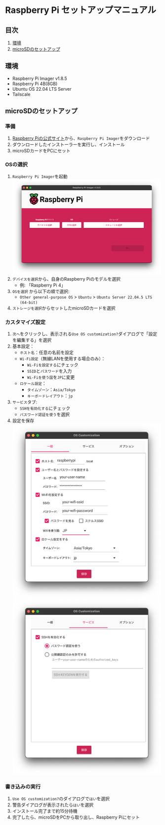 # Raspberry Pi セットアップマニュアル

## 目次
1. [環境](#環境)
2. [microSDのセットアップ](#microsdのセットアップ)

## 環境
- Raspberry Pi Imager v1.8.5
- Raspberry Pi 4B(8GB)
- Ubuntu OS 22.04 LTS Server
- Tailscale

## microSDのセットアップ

### 準備
1. [Raspberry Piの公式サイト](https://www.raspberrypi.com/software/)から、`Raspberry Pi Imager`をダウンロード
2. ダウンロードしたインストーラーを実行し、インストール
3. microSDカードをPCにセット

### OSの選択
1. `Raspberry Pi Imager`を起動
![起動時の画面](https://github.com/ncodelabo-yokohama/raspberry-pi-setup-manual/blob/main/imgaes/001.png)
2. `デバイスを選択`から、自身のRaspberry Piのモデルを選択
   - 例: 「Raspberry Pi 4」
3. `OSを選択` から以下の順で選択:
   - `Other general-purpose OS` > `Ubuntu` > `Ubuntu Server 22.04.5 LTS (64-bit)`
4. `ストレージを選択`からセットしたmicroSDカードを選択

### カスタマイズ設定
1. `次へ`をクリックし、表示される`Use OS customization?`ダイアログで「設定を編集する」を選択
2. 基本設定：
   - `ホスト名`：任意の名前を設定
   - `Wi-Fi設定`（無線LANを使用する場合のみ）：
     - `Wi-Fiを設定する`にチェック
     - `SSID`と`パスワード`を入力
     - `Wi-Fiを使う国`を`JP`に変更
   - `ロケール設定`：
     - `タイムゾーン`：`Asia/Tokyo`
     - `キーボードレイアウト`：`jp`
3. `サービス`タブ:
   - `SSHを有効化する`にチェック
   - `パスワード認証を使う`を選択
4. 設定を保存
![設定例(一般タブ)](https://github.com/ncodelabo-yokohama/raspberry-pi-setup-manual/blob/main/imgaes/002.png)
![設定例(サービスタブ)](https://github.com/ncodelabo-yokohama/raspberry-pi-setup-manual/blob/main/imgaes/003.png)

### 書き込みの実行
1. `Use OS customization?`のダイアログで`はい`を選択
2. 警告ダイアログが表示されたら`はい`を選択
3. インストール完了まで約15分待機
4. 完了したら、microSDをPCから取り出し、Raspberry Piにセット